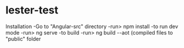 # lester-test

Installation -Go to "Angular-src" directory -run> npm install 
-to run dev mode -run> ng serve 
-to build -run> ng build --aot (compiled files to "public" folder

